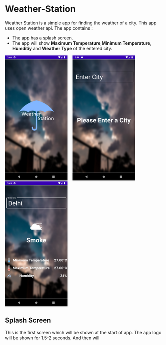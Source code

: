 # Weather-Station

Weather Station is a simple app for finding the weather of a city. This app uses open weather api. The app contains :
- The app has a splash screen.
- The app will show **Maximum Temperature**,**Minimum Temperature**, **Humditiy** and **Weather Type** of the entered city.

<img src="splash.png" height="400px" width="200px">&nbsp;&nbsp;&nbsp;&nbsp;<img src="without_selected.png" height="400px" width="200px">&nbsp;&nbsp;&nbsp;&nbsp;<img src="weather_data.png" height="400px" width="200px">

## Splash Screen
This is the first screen which will be shown at the start of app.
The app logo will be shown for 1.5-2 seconds. And then will 

<!--stackedit_data:
eyJoaXN0b3J5IjpbLTg5NzE0MzA4Miw3NTY2NjI4NzcsMTk4Nj
Y1NDY2Nl19
-->